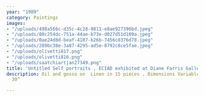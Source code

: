 ```yaml
---
year: "1989"
category: Paintings
images:
- "/uploads/498a566c-d35c-4c28-9811-e8ae927396bd.jpeg"
- "/uploads/80c254dc-751a-44ae-b73e-d027d51d109a.jpeg"
- "/uploads/0ae24d8d-beaf-4107-b26b-7456c8376d78.jpeg"
- "/uploads/289bc38e-3a87-4295-ad5e-8792c8ce5fae.jpeg"
- "/uploads/olivetti817.png"
- "/uploads/olivetti816.png"
- "/uploads/saatchiartjan27349.png"
title: 'Untitled Self portraits , ECIAD exhibited at Diane Farris Gallery Invitational '
description: Oil and gesso on  Linen in 15 pieces , Dimensions Variable each 30” x
  30”

---
```

